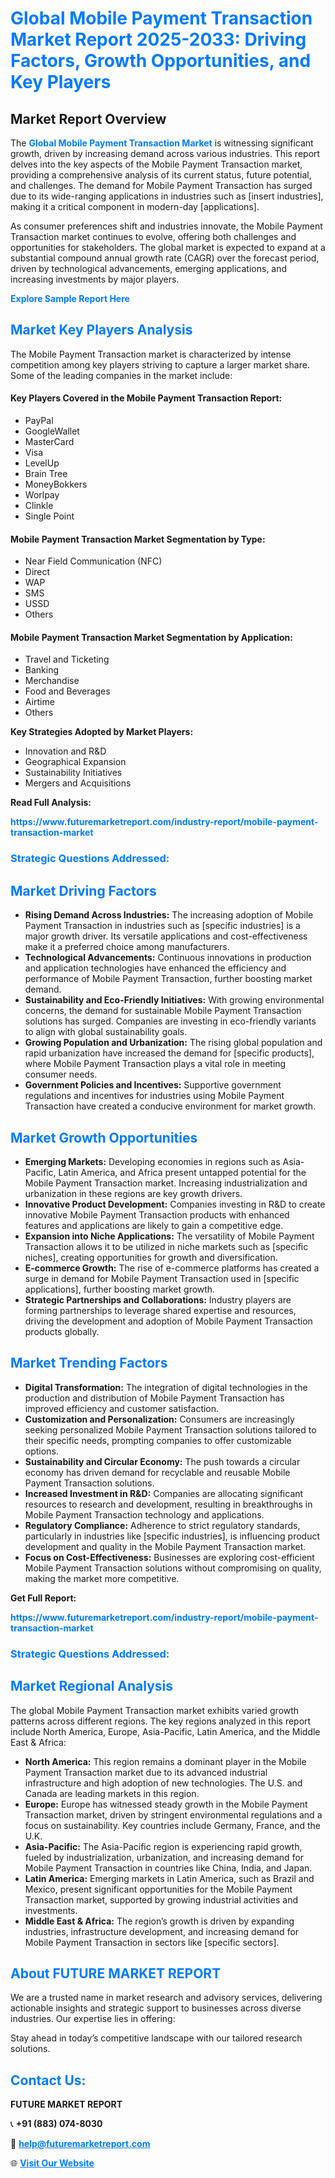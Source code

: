 <h1 style="color: #007BFF;">Global Mobile Payment Transaction Market Report 2025-2033: Driving Factors, Growth Opportunities, and Key Players</h1>

<section id="overview">
<h2>Market Report Overview</h2>
<p>The <a href="https://www.futuremarketreport.com/industry-report/mobile-payment-transaction-market" style="color: #007BFF; text-decoration: none;"><strong>Global Mobile Payment Transaction Market</strong></a> is witnessing significant growth, driven by increasing demand across various industries. This report delves into the key aspects of the Mobile Payment Transaction market, providing a comprehensive analysis of its current status, future potential, and challenges. The demand for Mobile Payment Transaction has surged due to its wide-ranging applications in industries such as [insert industries], making it a critical component in modern-day [applications].</p>
<p>As consumer preferences shift and industries innovate, the Mobile Payment Transaction market continues to evolve, offering both challenges and opportunities for stakeholders. The global market is expected to expand at a substantial compound annual growth rate (CAGR) over the forecast period, driven by technological advancements, emerging applications, and increasing investments by major players.</p>
</section>

<section id="overview">
<p><a href="https://www.futuremarketreport.com/request-sample/reportId=52501" style="color: #007BFF; text-decoration: none;"><strong>Explore Sample Report Here</strong></a></p>
</section>

<section id="key-players">
<h2 style="color: #007BFF;">Market Key Players Analysis</h2>
<p>The Mobile Payment Transaction market is characterized by intense competition among key players striving to capture a larger market share. Some of the leading companies in the market include:</p>
<h4>Key Players Covered in the Mobile Payment Transaction Report:</h4>
<ul><li>PayPal</li><li>GoogleWallet</li><li>MasterCard</li><li>Visa</li><li>LevelUp</li><li>Brain Tree</li><li>MoneyBokkers</li><li>Worlpay</li><li>Clinkle</li><li>Single Point</li></ul>
<h4>Mobile Payment Transaction Market Segmentation by Type:</h4>
<ul><li>Near Field Communication (NFC)</li><li>Direct</li><li>WAP</li><li>SMS</li><li>USSD</li><li>Others</li></ul>

<h4>Mobile Payment Transaction Market Segmentation by Application:</h4>
<ul><li>Travel and Ticketing</li><li>Banking</li><li>Merchandise</li><li>Food and Beverages</li><li>Airtime</li><li>Others</li></ul>
<p><strong>Key Strategies Adopted by Market Players:</strong></p>
<ul>
<li>Innovation and R&D</li>
<li>Geographical Expansion</li>
<li>Sustainability Initiatives</li>
<li>Mergers and Acquisitions</li>
</ul>
</section>

<section>
<p><strong>Read Full Analysis: </strong></p><a href="https://www.futuremarketreport.com/industry-report/mobile-payment-transaction-market" style="color: #007BFF; text-decoration: none;"><strong>https://www.futuremarketreport.com/industry-report/mobile-payment-transaction-market</strong></a>
<h3 style="color: #007BFF;">Strategic Questions Addressed:</h3>
</section>

<section id="driving-factors">
<h2 style="color: #007BFF;">Market Driving Factors</h2>
<ul>
<li><strong>Rising Demand Across Industries:</strong> The increasing adoption of Mobile Payment Transaction in industries such as [specific industries] is a major growth driver. Its versatile applications and cost-effectiveness make it a preferred choice among manufacturers.</li>
<li><strong>Technological Advancements:</strong> Continuous innovations in production and application technologies have enhanced the efficiency and performance of Mobile Payment Transaction, further boosting market demand.</li>
<li><strong>Sustainability and Eco-Friendly Initiatives:</strong> With growing environmental concerns, the demand for sustainable Mobile Payment Transaction solutions has surged. Companies are investing in eco-friendly variants to align with global sustainability goals.</li>
<li><strong>Growing Population and Urbanization:</strong> The rising global population and rapid urbanization have increased the demand for [specific products], where Mobile Payment Transaction plays a vital role in meeting consumer needs.</li>
<li><strong>Government Policies and Incentives:</strong> Supportive government regulations and incentives for industries using Mobile Payment Transaction have created a conducive environment for market growth.</li>
</ul>
</section>

<section id="growth-opportunities">
<h2 style="color: #007BFF;">Market Growth Opportunities</h2>
<ul>
<li><strong>Emerging Markets:</strong> Developing economies in regions such as Asia-Pacific, Latin America, and Africa present untapped potential for the Mobile Payment Transaction market. Increasing industrialization and urbanization in these regions are key growth drivers.</li>
<li><strong>Innovative Product Development:</strong> Companies investing in R&D to create innovative Mobile Payment Transaction products with enhanced features and applications are likely to gain a competitive edge.</li>
<li><strong>Expansion into Niche Applications:</strong> The versatility of Mobile Payment Transaction allows it to be utilized in niche markets such as [specific niches], creating opportunities for growth and diversification.</li>
<li><strong>E-commerce Growth:</strong> The rise of e-commerce platforms has created a surge in demand for Mobile Payment Transaction used in [specific applications], further boosting market growth.</li>
<li><strong>Strategic Partnerships and Collaborations:</strong> Industry players are forming partnerships to leverage shared expertise and resources, driving the development and adoption of Mobile Payment Transaction products globally.</li>
</ul>
</section>

<section id="trending-factors">
<h2 style="color: #007BFF;">Market Trending Factors</h2>
<ul>
<li><strong>Digital Transformation:</strong> The integration of digital technologies in the production and distribution of Mobile Payment Transaction has improved efficiency and customer satisfaction.</li>
<li><strong>Customization and Personalization:</strong> Consumers are increasingly seeking personalized Mobile Payment Transaction solutions tailored to their specific needs, prompting companies to offer customizable options.</li>
<li><strong>Sustainability and Circular Economy:</strong> The push towards a circular economy has driven demand for recyclable and reusable Mobile Payment Transaction solutions.</li>
<li><strong>Increased Investment in R&D:</strong> Companies are allocating significant resources to research and development, resulting in breakthroughs in Mobile Payment Transaction technology and applications.</li>
<li><strong>Regulatory Compliance:</strong> Adherence to strict regulatory standards, particularly in industries like [specific industries], is influencing product development and quality in the Mobile Payment Transaction market.</li>
<li><strong>Focus on Cost-Effectiveness:</strong> Businesses are exploring cost-efficient Mobile Payment Transaction solutions without compromising on quality, making the market more competitive.</li>
</ul>
</section>

<section>
<p><strong>Get Full Report: </strong></p><a href="https://www.futuremarketreport.com/industry-report/mobile-payment-transaction-market" style="color: #007BFF; text-decoration: none;"><strong>https://www.futuremarketreport.com/industry-report/mobile-payment-transaction-market</strong></a>
<h3 style="color: #007BFF;">Strategic Questions Addressed:</h3>
</section>


<section id="regional-analysis">
<h2 style="color: #007BFF;">Market Regional Analysis</h2>
<p>The global Mobile Payment Transaction market exhibits varied growth patterns across different regions. The key regions analyzed in this report include North America, Europe, Asia-Pacific, Latin America, and the Middle East & Africa:</p>
<ul>
<li><strong>North America:</strong> This region remains a dominant player in the Mobile Payment Transaction market due to its advanced industrial infrastructure and high adoption of new technologies. The U.S. and Canada are leading markets in this region.</li>
<li><strong>Europe:</strong> Europe has witnessed steady growth in the Mobile Payment Transaction market, driven by stringent environmental regulations and a focus on sustainability. Key countries include Germany, France, and the U.K.</li>
<li><strong>Asia-Pacific:</strong> The Asia-Pacific region is experiencing rapid growth, fueled by industrialization, urbanization, and increasing demand for Mobile Payment Transaction in countries like China, India, and Japan.</li>
<li><strong>Latin America:</strong> Emerging markets in Latin America, such as Brazil and Mexico, present significant opportunities for the Mobile Payment Transaction market, supported by growing industrial activities and investments.</li>
<li><strong>Middle East & Africa:</strong> The region’s growth is driven by expanding industries, infrastructure development, and increasing demand for Mobile Payment Transaction in sectors like [specific sectors].</li>
</ul>
</section>

<footer>
<h2 style="color: #007BFF;">About FUTURE MARKET REPORT</h2>
<p>We are a trusted name in market research and advisory services, delivering actionable insights and strategic support to businesses across diverse industries. Our expertise lies in offering:</p>

<p>Stay ahead in today’s competitive landscape with our tailored research solutions.</p>

<h2 style="color: #007BFF;">Contact Us:</h2>
<p><strong>FUTURE MARKET REPORT</strong></p>
<p>📞 <strong>+91 (883) 074-8030</strong></p>
<p>📧 <strong><a href="mailto:help@futuremarketreport.com" style="color: #007BFF;">help@futuremarketreport.com</a></strong></p>
<p>🌐 <strong><a href="https://www.futuremarketreport.com/" style="color: #007BFF;">Visit Our Website</a></strong></p>
</footer>
